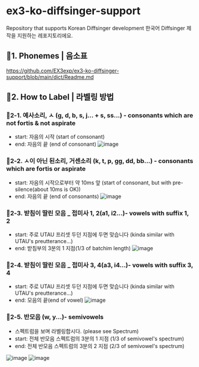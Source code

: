 # ex3-ko-diffsinger-support
Repository that supports Korean Diffsinger development
한국어 Diffsinger 제작을 지원하는 레포지토리에요.

## 🔖1. Phonemes | 음소표 
https://github.com/EX3exp/ex3-ko-diffsinger-support/blob/main/dict/Readme.md
## 🔖2. How to Label | 라벨링 방법
### 📕2-1. 예사소리, ㅅ (g, d, b, s, j... + s, ss...) - consonants which are not fortis & not aspirate
- start: 자음의 시작 (start of consonant)
- end: 자음의 끝 (end of consonant)
![image](https://github.com/EX3exp/ex3-ko-diffsinger-support/assets/100339835/e72b4aa9-fb42-4a9c-b2b5-c539db720f69)
### 📕2-2. ㅅ이 아닌 된소리, 거센소리 (k, t, p, gg, dd, bb...) - consonants which are fortis or aspirate
- start: 자음의 시작으로부터 약 10ms 앞 (start of consonant, but with pre-silence(about 10ms is OK))
- end: 자음의 끝 (end of consonants)
![image](https://github.com/EX3exp/ex3-ko-diffsinger-support/assets/100339835/145caca2-9000-4f38-8577-5a76d42b8326)
### 📕2-3. 받침이 딸린 모음 _ 접미사 1, 2(a1, i2...)- vowels with suffix 1, 2
- start: 주로 UTAU 프리셋 두던 지점에 두면 맞습니다 (kinda similar with UTAU's preutterance...)
- end: 받침부의 3분의 1 지점(1/3 of batchim length)
![image](https://github.com/EX3exp/ex3-ko-diffsinger-support/assets/100339835/9c479bc0-b3d3-497e-a3c9-f55f26ed379b)
### 📕2-4. 받침이 딸린 모음 _ 접미사 3, 4(a3, i4...)- vowels with suffix 3, 4
- start: 주로 UTAU 프리셋 두던 지점에 두면 맞습니다 (kinda similar with UTAU's preutterance...)
- end: 모음의 끝(end of vowel)
![image](https://github.com/EX3exp/ex3-ko-diffsinger-support/assets/100339835/ae5854af-4729-449b-81d4-fe794f966235)
### 📕2-5. 반모음 (w, y...)- semivowels
- 스펙트럼을 보며 라벨링합시다. (please see Spectrum)
- start: 전체 반모음 스펙트럼의 3분의 1 지점 (1/3 of semivowel's spectrum)
- end: 전체 반모음 스펙트럼의 3분의 2 지점 (2/3 of semivowel's spectrum)

![image](https://github.com/EX3exp/ex3-ko-diffsinger-support/assets/100339835/6ea60343-23a1-420d-bbc7-9fb2352e07ce)
![image](https://github.com/EX3exp/ex3-ko-diffsinger-support/assets/100339835/62d7a192-5126-4c1b-b1bb-9bc24787a09f)

